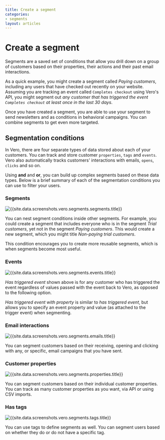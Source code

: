 ```yaml
---
title: Create a segment
categories:
- segments
layout: articles
---
```


# Create a segment

Segments are a saved set of conditions that allow you drill down on a group of customers based on their properties, their actions and their past email interactions.

As a quick example, you might create a segment called *Paying customers*, including any users that have checked out recently on your website. Assuming you are tracking an event called `Completes checkout` using Vero's API, you might segment out *any customer that has triggered the event `Completes checkout` at least once in the last 30 days*.

Once you have created a segment, you are able to use your segment to send newsletters and as conditions in behavioral campaigns. You can combine segments to get even more targeted.

## Segmentation conditions

In Vero, there are four separate types of data stored about each of your customers. You can track and store customer `properties`, `tags` and `events`. Vero also automatically tracks customers' interactions with emails, `opens`, `clicks` and so on.

Using **and** and **or**, you can build up complex segments based on these data types. Below is a brief summary of each of the segmentation conditions you can use to filter your users.

### Segments

![{{site.data.screenshots.vero.segments.segments.title}}]({{site.data.screenshots.vero.segments.segments.image}})

You can nest segment conditions inside other segments. For example, you could create a segment that includes everyone who is in the segment *Trial customers*, yet not in the segment *Paying customers*. This would create a new segment, which you might title *Non-paying trial customers*. 

This condition encourages you to create more reusable segments, which is when segments become most useful.

### Events

![{{site.data.screenshots.vero.segments.events.title}}]({{site.data.screenshots.vero.segments.events.image}})

*Has triggered event* shown above is for any customer who has triggered the event regardless of values passed with the event back to Vero, as opposed to the following option.

*Has triggered event with property* is similar to *has triggered event*, but allows you to specify an event property and value (as attached to the trigger event) when segmenting.

### Email interactions

![{{site.data.screenshots.vero.segments.emails.title}}]({{site.data.screenshots.vero.segments.emails.image}})

You can segment customers based on their receiving, opening and clicking with any, or specific, email campaigns that you have sent. 

### Customer properties

![{{site.data.screenshots.vero.segments.properties.title}}]({{site.data.screenshots.vero.segments.properties.image}})
 
You can segment customers based on their individual customer properties. You can track as many customer properties as you want, via API or using CSV imports.

### Has tags

![{{site.data.screenshots.vero.segments.tags.title}}]({{site.data.screenshots.vero.segments.tags.image}})
 
You can use tags to define segments as well. You can segment users based on whether they do or do not have a specific tag.